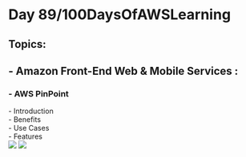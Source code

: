 <h1> Day 89/100DaysOfAWSLearning </h1>
<h2> Topics: </h2>

 <h2>  - Amazon Front-End Web & Mobile Services : </h2>


<h3> - AWS PinPoint </h3> 
      - Introduction <br>
      - Benefits <br>
      - Use Cases <br>
      - Features <br>
      
      
               
<img src = "https://github.com/thetechgirlgita/100-days-of-aws-learning/blob/master/Images/Day88/88_1.jpg?raw=true">
<img src = "https://github.com/thetechgirlgita/100-days-of-aws-learning/blob/master/Images/Day88/88_2.jpg?raw=true">
